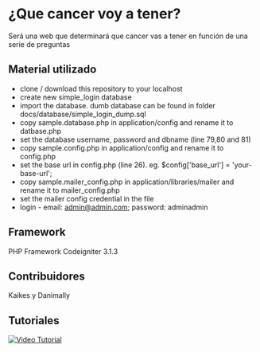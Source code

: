 
# ¿Que cancer voy a tener?
Será una web que determinará que cancer vas a tener en función de una serie de preguntas


## Material utilizado
* clone / download this repository to your localhost
* create new simple_login database
* import the database. dumb database can be found in folder docs/database/simple_login_dump.sql
* copy sample.database.php in application/config and rename it to datbase.php
* set the database username, password and dbname (line 79,80 and 81)
* copy sample.config.php in application/config and rename it to config.php
* set the base url in config.php (line 26). eg. $config['base_url'] = 'your-base-url';
* copy sample.mailer_config.php in application/libraries/mailer and rename it to mailer_config.php
* set the mailer config credential in the file
* login - email: admin@admin.com; password: adminadmin

## Framework
PHP Framework Codeigniter 3.1.3

## Contribuidores
Kaikes y Danimally

## Tutoriales
[![Video Tutorial](https://raw.githubusercontent.com/rudiliu/simple-login-CI/master/docs/screenshot/youtube-cover.png)](https://youtu.be/h85rXvJVLxc "Video Tutorial")






